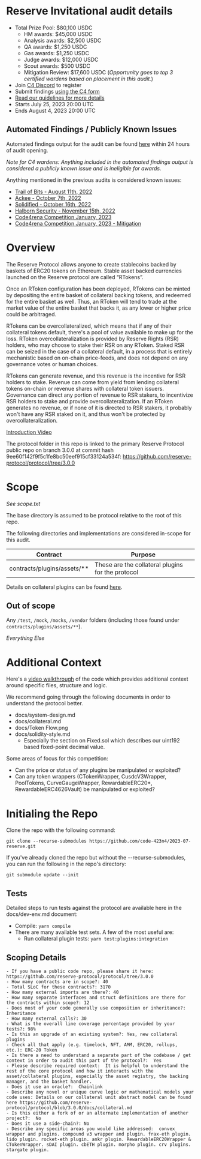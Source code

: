 # Reserve Invitational audit details

- Total Prize Pool: $80,100 USDC
  - HM awards: $45,000 USDC
  - Analysis awards: $2,500 USDC
  - QA awards: $1,250 USDC
  - Gas awards: $1,250 USDC
  - Judge awards: $12,000 USDC
  - Scout awards: $500 USDC
  - Mitigation Review: $17,600 USDC (*Opportunity goes to top 3 certified wardens based on placement in this audit.*)
- Join [C4 Discord](https://discord.gg/code4rena) to register
- Submit findings [using the C4 form](https://code4rena.com/contests/2023-07-reserve-invitational/submit)
- [Read our guidelines for more details](https://docs.code4rena.com/roles/wardens)
- Starts July 25, 2023 20:00 UTC
- Ends August 4, 2023 20:00 UTC

## Automated Findings / Publicly Known Issues

Automated findings output for the audit can be found [here](https://gist.github.com/0xA5DF/ac08fe4cae43a08b289e3bd77c238d7b) within 24 hours of audit opening.

*Note for C4 wardens: Anything included in the automated findings output is considered a publicly known issue and is ineligible for awards.*

Anything mentioned in the previous audits is considered known issues:

- [Trail of Bits - August 11th, 2022](https://github.com/code-423n4/2023-01-reserve/blob/main/audits/Trail%20of%20Bits%20-%20Aug%2011%202022.pdf)
- [Ackee - October 7th, 2022](https://github.com/code-423n4/2023-01-reserve/blob/main/audits/Ackee%20-%20Oct%2007%202022.pdf)
- [Solidified - October 16th, 2022](https://github.com/code-423n4/2023-01-reserve/blob/main/audits/Solidified%20-%20Oct%2016%202022.pdf)
- [Halborn Security - November 15th, 2022](https://github.com/code-423n4/2023-01-reserve/blob/main/audits/Halborn%20Security%20-%20Nov%2015%202022.pdf)
- [Code4rena Competition January, 2023](https://github.com/code-423n4/2023-01-reserve-findings)
- [Code4rena Competition January, 2023 - Mitigation](https://github.com/code-423n4/2023-02-reserve-mitigation-contest-findings)

# Overview

The Reserve Protocol allows anyone to create stablecoins backed by baskets of ERC20 tokens on Ethereum. Stable asset backed currencies launched on the Reserve protocol are called “RTokens”.

Once an RToken configuration has been deployed, RTokens can be minted by depositing the entire basket of collateral backing tokens, and redeemed for the entire basket as well. Thus, an RToken will tend to trade at the market value of the entire basket that backs it, as any lower or higher price could be arbitraged.

RTokens can be overcollateralized, which means that if any of their collateral tokens default, there's a pool of value available to make up for the loss. RToken overcollateralization is provided by Reserve Rights (RSR) holders, who may choose to stake their RSR on any RToken. Staked RSR can be seized in the case of a collateral default, in a process that is entirely mechanistic based on on-chain price-feeds, and does not depend on any governance votes or human choices.

RTokens can generate revenue, and this revenue is the incentive for RSR holders to stake. Revenue can come from yield from lending collateral tokens on-chain or revenue shares with collateral token issuers. Governance can direct any portion of revenue to RSR stakers, to incentivize RSR holders to stake and provide overcollateralization. If an RToken generates no revenue, or if none of it is directed to RSR stakers, it probably won't have any RSR staked on it, and thus won't be protected by overcollateralization.

[Introduction Video](https://www.youtube.com/watch?v=JOy0wCVhnwM)

The protocol folder in this repo is linked to the primary Reserve Protocol public repo on branch 3.0.0 at commit hash 9ee60f142f9f5c1fe8bc50eef915cf33124a534f: https://github.com/reserve-protocol/protocol/tree/3.0.0 

# Scope

*See scope.txt*

The base directory is assumed to be protocol relative to the root of this repo.

The following directories and implementations are considered in-scope for this audit.

| Contract | Purpose |  
| ----------- | ----------- |
| contracts/plugins/assets/** | These are the collateral plugins for the protocol |

Details on collateral plugins can be found [here](https://github.com/reserve-protocol/protocol/blob/master/docs/collateral.md).

## Out of scope

Any `/test`, `/mock`, `/mocks`, `/vendor` folders (including those found under `contracts/plugins/assets/**`).

*Everything Else*

# Additional Context

Here's a [video walkthrough](https://www.youtube.com/watch?v=341MhkOWsJE) of the code which provides additional context around specific files, structure and logic.

We recommend going through the following documents in order to understand the protocol better.

- docs/system-design.md
- docs/collateral.md
- docs/Token Flow.png
- docs/solidity-style.md
  - Especially the section on Fixed.sol which describes our uint192 based fixed-point decimal value.

Some areas of focus for this competition:

- Can the price or status of any plugins be manipulated or exploited?
- Can any token wrappers (CTokenWrapper, CusdcV3Wrapper, PoolTokens, CurveGaugeWrapper, RewardableERC20*, RewardableERC4626Vault) be manipulated or exploited?

# Initialing the Repo

Clone the repo with the following command:

```
git clone --recurse-submodules https://github.com/code-423n4/2023-07-reserve.git
```

If you've already cloned the repo but without the --recurse-submodules, you can run the following in the repo's directory:

```
git submodule update --init
```

## Tests

Detailed steps to run tests against the protocol are available here in the docs/dev-env.md document:

- Compile: `yarn compile`
- There are many available test sets. A few of the most useful are:
  - Run collateral plugin tests: `yarn test:plugins:integration`

## Scoping Details

```
- If you have a public code repo, please share it here: https://github.com/reserve-protocol/protocol/tree/3.0.0 
- How many contracts are in scope?: 40
- Total SLoC for these contracts?: 3170 
- How many external imports are there?: 40 
- How many separate interfaces and struct definitions are there for the contracts within scope?: 12
- Does most of your code generally use composition or inheritance?: Inheritance  
- How many external calls?: 30  
- What is the overall line coverage percentage provided by your tests?: 98%
- Is this an upgrade of an existing system?: Yes, new collateral plugins
- Check all that apply (e.g. timelock, NFT, AMM, ERC20, rollups, etc.): ERC-20 Token
- Is there a need to understand a separate part of the codebase / get context in order to audit this part of the protocol?:  Yes  
- Please describe required context:  It is helpful to understand the rest of the core protocol and how it interacts with the asset/collateral plugins, especially the asset registry, the backing manager, and the basket handler.  
- Does it use an oracle?:  Chainlink
- Describe any novel or unique curve logic or mathematical models your code uses: Details on our collateral unit abstract model can be found here https://github.com/reserve-protocol/protocol/blob/3.0.0/docs/collateral.md 
- Is this either a fork of or an alternate implementation of another project?:  No
- Does it use a side-chain?: No
- Describe any specific areas you would like addressed:  convex wrapper and plugins. compound v3 wrapper and plugin. frax-eth plugin. lido plugin. rocket-eth plugin. ankr plugin. RewardableERC20Wrapper & CTokenWrapper. sDAI plugin. cbETH plugin. morpho plugin. crv plugins. stargate plugin.
```
